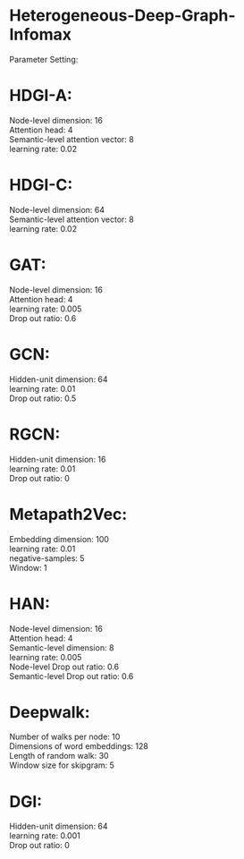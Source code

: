 # Heterogeneous-Deep-Graph-Infomax

Parameter Setting:

# HDGI-A: <br>
Node-level dimension: 16<br>
Attention head: 4<br>
Semantic-level attention vector: 8<br>
learning rate: 0.02<br>

# HDGI-C: <br>
Node-level dimension: 64<br>
Semantic-level attention vector: 8<br>
learning rate: 0.02<br>

# GAT:<br>
Node-level dimension: 16<br>
Attention head: 4<br>
learning rate: 0.005<br>
Drop out ratio: 0.6<br>

# GCN:<br>
Hidden-unit dimension: 64<br>
learning rate: 0.01<br>
Drop out ratio: 0.5<br>

# RGCN:<br>
Hidden-unit dimension: 16<br>
learning rate: 0.01<br>
Drop out ratio: 0<br>

# Metapath2Vec:<br>
Embedding dimension: 100<br>
learning rate: 0.01<br>
negative-samples: 5<br>
Window: 1<br>

# HAN:<br>
Node-level dimension: 16<br>
Attention head: 4<br>
Semantic-level dimension: 8<br>
learning rate: 0.005<br>
Node-level Drop out ratio: 0.6<br>
Semantic-level Drop out ratio: 0.6<br>

# Deepwalk:<br>
Number of walks per node: 10<br>
Dimensions of word embeddings: 128<br>
Length of random walk: 30<br>
Window size for skipgram: 5<br>

# DGI:<br>
Hidden-unit dimension: 64<br>
learning rate: 0.001<br>
Drop out ratio: 0<br>

